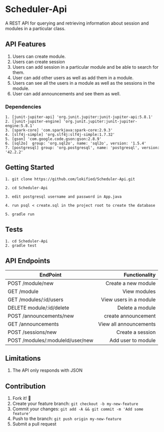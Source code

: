 # Scheduler-Api
A REST API for querying and retrieving information about session and modules in a particular class. 


## API Features

  1. Users can create module.
  2. Users can create session
  3. Users can add session in a particular module and be able to search for them.
  4. User can add other users as well as add them in a module.
  5. Users can see all the users in a module as well as the sessions in the module.
  6. User can add announcements and see them as well.
### Dependencies

    1. [junit-jupiter-api] 'org.junit.jupiter:junit-jupiter-api:5.8.1'
    2. [junit-jupiter-engine] 'org.junit.jupiter:junit-jupiter-engine:5.8.1'
    3. [spark-core] 'com.sparkjava:spark-core:2.9.3'
    4. [slf4j-simple] 'org.slf4j:slf4j-simple:1.7.32'
    5. [gson] 'com.google.code.gson:gson:2.8.9'
    6. [sql2o]  group: 'org.sql2o', name: 'sql2o', version: '1.5.4'
    7. [postgresql] group: 'org.postgresql', name: 'postgresql', version: '42.2.2'    

   
## Getting Started

    1. git clone https://github.com/lokified/Scheduler-Api.git

    2. cd Scheduler-Api

    3. edit postgresql username and password in App.java 

    4. run psql < create.sql in the project root to create the database

    5. gradle run 


## Tests
    1. cd Scheduler-Api
    2. gradle test

## API Endpoints


| EndPoint                                |   Functionality                      |
| --------------------------------------- | ------------------------------------:|
| POST /module/new                        | Create a new module              |
| GET /module                             | View modules                     |
| GET /modules/:id/users                  | View users in a module               |
| DELETE module/:id/delete                | Delete a module        |
| POST /announcements/new                 | create announcement         |
| GET /announcements                      | View all announcements                  |
| POST /sessions/new                      | Create a session                  |
| POST /modules/:moduleId/user/new        | Add user to module                    |

## Limitations

  1. The API only responds with JSON

## Contribution

1. Fork it! :fork_and_knife:
2. Create your feature branch: `git checkout -b my-new-feature`
3. Commit your changes: `git add -A && git commit -m 'Add some feature'`
4. Push to the branch: `git push origin my-new-feature`
5. Submit a pull request